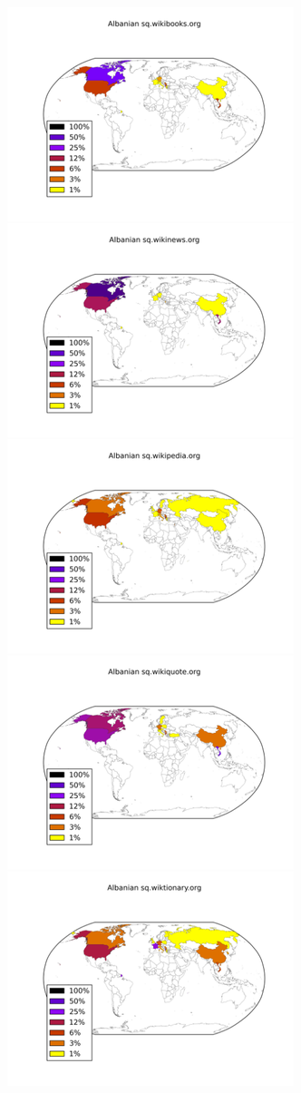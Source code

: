 ![](images/Albanian-sq.wikibooks.org.png)
![](images/Albanian-sq.wikinews.org.png)
![](images/Albanian-sq.wikipedia.org.png)
![](images/Albanian-sq.wikiquote.org.png)
![](images/Albanian-sq.wiktionary.org.png)
